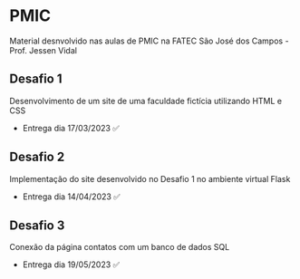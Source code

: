 # PMIC
 Material desnvolvido nas aulas de PMIC na FATEC São José dos Campos - Prof. Jessen Vidal
 
<h2>Desafio 1</h2>
Desenvolvimento de um site de uma faculdade fictícia utilizando HTML e CSS
<ul>
<li>Entrega dia 17/03/2023 ✅</li></ul>

<h2>Desafio 2</h2>
Implementação do site desenvolvido no Desafio 1 no ambiente virtual Flask<br>
<ul>
<li>Entrega dia 14/04/2023 ✅</li></ul>

<h2>Desafio 3</h2>
Conexão da página contatos com um banco de dados SQL<br>
<ul>
<li>Entrega dia 19/05/2023 ✅</li></ul>

